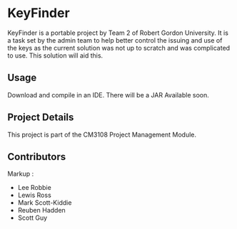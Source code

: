 # KeyFinder
KeyFinder is a portable project by Team 2 of Robert Gordon University. It is a task set by the admin team to help better control
the issuing and use of the keys as the current solution was not up to scratch and was complicated to use. This solution
will aid this.

## Usage
Download and compile in an IDE. There will be a JAR Available soon.

## Project Details
This project is part of the CM3108 Project Management Module.

## Contributors
Markup :
* Lee Robbie
* Lewis Ross
* Mark Scott-Kiddie
* Reuben Hadden
* Scott Guy